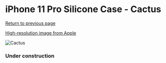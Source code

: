 # iPhone 11 Pro Silicone Case - Cactus

[Return to previous page](/iphone_11)

[High-resolution image from Apple](https://store.storeimages.cdn-apple.com/8756/as-images.apple.com/is/MY1C2?wid=4500&hei=4500&fmt=png)

<div style="width: 384px"><img src="/everysource/MY1C2.png" alt="Cactus"></div>

### Under construction
